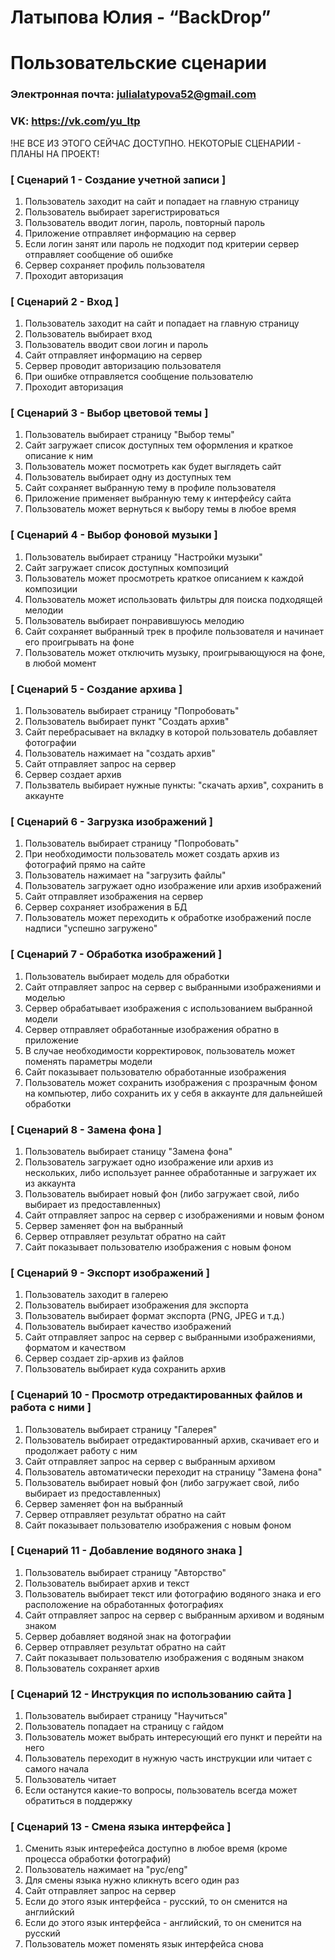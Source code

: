 # Латыпова Юлия - “BackDrop”
# Пользовательские сценарии

### **Электронная почта: julialatypova52@gmail.com**
### **VK: https://vk.com/yu_ltp**

!НЕ ВСЕ ИЗ ЭТОГО СЕЙЧАС ДОСТУПНО. НЕКОТОРЫЕ СЦЕНАРИИ - ПЛАНЫ НА ПРОЕКТ!


### [ Сценарий 1 - Создание учетной записи ]
1. Пользователь заходит на сайт и попадает на главную страницу
2. Пользователь выбирает зарегистрироваться 
3. Пользователь вводит логин, пароль, повторный пароль
4. Приложение отправляет информацию на сервер
5. Если логин занят или пароль не подходит под критерии сервер отправляет сообщение об ошибке
6. Сервер сохраняет профиль пользователя 
7. Проходит авторизация

### [ Сценарий 2 - Вход ]
1. Пользователь заходит на сайт и попадает на главную страницу
2. Пользователь выбирает вход
3. Пользователь вводит свои логин и пароль
4. Сайт отправляет информацию на сервер
5. Сервер проводит авторизацию пользователя
6. При ошибке отправляется сообщение пользователю
7. Проходит авторизация 

### [ Сценарий 3 - Выбор цветовой темы ]
1. Пользователь выбирает страницу "Выбор темы"
2. Сайт загружает список доступных тем оформления и краткое описание к ним
3. Пользователь может посмотреть как будет выглядеть сайт
4. Пользователь выбирает одну из доступных тем
5. Сайт сохраняет выбранную тему в профиле пользователя
6. Приложение применяет выбранную тему к интерфейсу сайта
7. Пользователь может вернуться к выбору темы в любое время

### [ Сценарий 4 - Выбор фоновой музыки ]
1. Пользователь выбирает страницу "Настройки музыки"
2. Сайт загружает список доступных композиций
3. Пользователь может просмотреть краткое описанием к каждой композиции
4. Пользователь может использовать фильтры для поиска подходящей мелодии
5. Пользователь выбирает понравившуюсь мелодию
6. Сайт сохраняет выбранный трек в профиле пользователя и начинает его проигрывать на фоне
7. Пользователь может отключить музыку, проигрывающуюся на фоне, в любой момент

### [ Сценарий 5 - Создание архива ]
1. Пользователь выбирает страницу "Попробовать"
2. Пользователь выбирает пункт "Создать архив"
3. Сайт перебрасывает на вкладку в которой пользователь добавляет фотографии
4. Пользователь нажимает на "создать архив"
5. Сайт отправляет запрос на сервер
6. Сервер создает архив
7. Пользватель выбирает нужные пункты: "скачать архив", сохранить в аккаунте  

### [ Сценарий 6 - Загрузка изображений ]
1. Пользователь выбирает страницу "Попробовать"
2. При необходимости пользователь может создать архив из фотографий прямо на сайте
3. Пользователь нажимает на "загрузить файлы"
4. Пользователь загружает одно изображение или архив изображений
5. Сайт отправляет изображения на сервер
6. Сервер сохраняет изображения в БД
7. Пользователь может переходить к обработке изображений после надписи "успешно загружено"

### [ Сценарий 7 - Обработка изображений ]
1. Пользователь выбирает модель для обработки
2. Сайт отправляет запрос на сервер с выбранными изображениями и моделью
3. Сервер обрабатывает изображения с использованием выбранной модели
4. Сервер отправляет обработанные изображения обратно в приложение
5. В случае необходимости корректировок, пользователь может поменять параметры модели
6. Сайт показывает пользователю обработанные изображения
7. Пользователь может сохранить изображения с прозрачным фоном на компьютер, либо сохранить их у себя в аккаунте для дальнейшей обработки

### [ Сценарий 8 - Замена фона ]
1. Пользователь выбирает станицу "Замена фона"
2. Пользователь загружает одно изображение или архив из нескольких, либо использует раннее обработанные и загружает их из аккаунта
3. Пользователь выбирает новый фон (либо загружает свой, либо выбирает из предоставленных)
4. Сайт отправляет запрос на сервер с изображениями и новым фоном
5. Сервер заменяет фон на выбранный
6. Сервер отправляет результат обратно на сайт
7. Сайт показывает пользователю изображения с новым фоном

### [ Сценарий 9 - Экспорт изображений ]
1. Пользователь заходит в галерею
2. Пользователь выбирает изображения для экспорта
3. Пользователь выбирает формат экспорта (PNG, JPEG и т.д.)
4. Пользователь выбирает качество изображений
5. Сайт отправляет запрос на сервер с выбранными изображениями, форматом и качеством
6. Сервер создает zip-архив из файлов
7. Пользователь выбирает куда сохранить архив

### [ Сценарий 10 - Просмотр отредактированных файлов и работа с ними ]
1. Пользователь выбирает страницу "Галерея"
2. Пользователь выбирает отредактированный архив, скачивает его и продолжает работу с ним
3. Сайт отправляет запрос на сервер с выбранным архивом
4. Пользователь автоматически переходит на страницу "Замена фона"
5. Пользователь выбирает новый фон (либо загружает свой, либо выбирает из предоставленных)
6. Сервер заменяет фон на выбранный
7. Сервер отправляет результат обратно на сайт
8. Сайт показывает пользователю изображения с новым фоном

### [ Сценарий 11 - Добавление водяного знака ]
1. Пользователь выбирает страницу "Авторство"
2. Пользователь выбирает архив и текст
3. Пользователь выбирает текст или фотографию водяного знака и его расположение на обработанных фотографиях
4. Сайт отправляет запрос на сервер с выбранным архивом и водяным знаком
5. Сервер добавляет водяной знак на фотографии
8. Сервер отправляет результат обратно на сайт
9. Сайт показывает пользователю изображения с водяным знаком
10. Пользователь сохраняет архив

### [ Сценарий 12 - Инструкция по использованию сайта ]
1. Пользователь выбирает страницу "Научиться"
2. Пользователь попадает на страницу с гайдом
3. Пользователь может выбрать интересующий его пункт и перейти на него
5. Пользователь переходит в нужную часть инструкции или читает с самого начала
6. Пользователь читает
7. Если останутся какие-то вопросы, пользователь всегда может обратиться в поддержку

### [ Сценарий 13 - Смена языка интерфейса ]
1. Сменить язык интерефейса доступно в любое время (кроме процесса обработки фотографий)
2. Пользователь нажимает на "рус/eng"
3. Для смены языка нужно кликнуть всего один раз
4. Сайт отправляет запрос на сервер
5. Если до этого язык интерфейса - русский, то он сменится на английский
6. Если до этого язык интерфейса - английский, то он сменится на русский
7. Пользователь может поменять язык интерфейса снова
